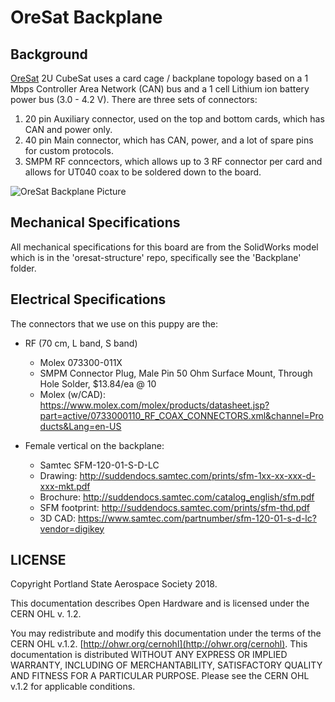 # OreSat Backplane

## Background

[OreSat](http://oresat.org) 2U CubeSat uses a card cage / backplane topology based on a 1 Mbps Controller Area Network (CAN) bus and a 1 cell Lithium ion battery power bus (3.0 - 4.2 V). There are three sets of connectors:

1. 20 pin Auxiliary connector, used on the top and bottom cards, which has CAN and power only.
2. 40 pin Main connector, which has CAN, power, and a lot of spare pins for custom protocols.
3. SMPM RF conncectors, which allows up to 3 RF connector per card and allows for UT040 coax to be soldered down to the board.

![OreSat Backplane Picture](https://github.com/oresat/oresat-backplane/blob/master/oresat-backplane.png)


## Mechanical Specifications

All mechanical specifications for this board are from the SolidWorks model which is in the 'oresat-structure' repo, specifically see the 'Backplane' folder.

## Electrical Specifications

The connectors that we use on this puppy are the:

- RF (70 cm, L band, S band)
   - Molex 073300-011X
   - SMPM Connector Plug, Male Pin 50 Ohm Surface Mount, Through Hole Solder, $13.84/ea @ 10
   - Molex (w/CAD): https://www.molex.com/molex/products/datasheet.jsp?part=active/0733000110_RF_COAX_CONNECTORS.xml&channel=Products&Lang=en-US

- Female vertical on the backplane:
    - Samtec SFM-120-01-S-D-LC 
    - Drawing: http://suddendocs.samtec.com/prints/sfm-1xx-xx-xxx-d-xxx-mkt.pdf
    - Brochure: http://suddendocs.samtec.com/catalog_english/sfm.pdf
    - SFM footprint: http://suddendocs.samtec.com/prints/sfm-thd.pdf
    - 3D CAD: https://www.samtec.com/partnumber/sfm-120-01-s-d-lc?vendor=digikey

## LICENSE

Copyright Portland State Aerospace Society 2018.

This documentation describes Open Hardware and is licensed under the CERN OHL v. 1.2.

You may redistribute and modify this documentation under the terms of the CERN OHL v.1.2. [http://ohwr.org/cernohl](http://ohwr.org/cernohl). This documentation is distributed WITHOUT ANY EXPRESS OR IMPLIED WARRANTY, INCLUDING OF MERCHANTABILITY, SATISFACTORY QUALITY AND FITNESS FOR A PARTICULAR PURPOSE. Please see the CERN OHL v.1.2 for applicable conditions.

